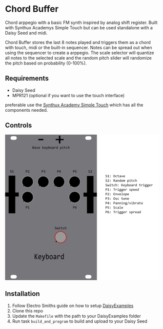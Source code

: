 # Chord Buffer

Chord arppegio with a basic FM synth inspired by analog shift register. Built with Synthux Academys Simple Touch but can be used standalone with a Daisy Seed and midi.

Chord Buffer stores the last 8 notes played and triggers them as a chord with touch, midi or the built-in sequencer. Notes can be spread out when using the sequencer to create a arppegio. The scale selector will quantize all notes to the selected scale and the random pitch slider will randomize the pitch based on probability (0-100%).

## Requirements

- Daisy Seed
- MPR121 (optional if you want to use the touch interface)

preferable use the [Synthux Academy Simple Touch](https://synthuxacademy.com/product/simple-touch/) which has all the components needed.

## Controls

![controls](./docs/panel.png)

## Installation

1. Follow Electro Smiths guide on how to setup [DaisyExamples](https://github.com/electro-smith/DaisyExamples)
2. Clone this repo
3. Update the `Makefile` with the path to your DaisyExamples folder
4. Run task `build_and_program` to build and upload to your Daisy Seed

